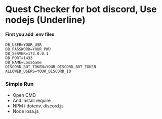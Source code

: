 Quest Checker for bot discord, Use nodejs (Underline)
=============

#### First you add .env files

```env
DB_USER=YOUR_USR
DB_PASSWORD=YOUR_PWD
DB_SERVER=172.0.0.1
DB_PORT=1433
DB_NAME=LosaGame
DISCORD_BOT_TOKEN=YOUR_DISCORD_BOT_TOKEN
ALLOWED_USERS=YOUR_DISCORD_ID
```
### Simple Run
- Open CMD
- And install require
- NPM i dotenv, discord.js
- Node losa.js
